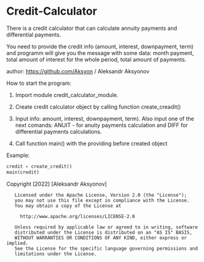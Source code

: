 # Credit-Calculator
There is a credit calculator that can calculate annuity payments and
differential payments.

You need to provide the credit info (amount, interest, downpayment, term)
and programm will give you the message with some data: month payment, total
amount of interest for the whole period, total amount of payments.

author: https://github.com/Aksyon / Aleksandr Aksyonov

How to start the program:

1) Import module credit_calculator_module.

2) Create credit calculator object by calling function create_creadit()

3) Input info: amount, interest, downpayment, term). Also input one of the
next comands: ANUIT - for anuity payments calculation and DIFF for differential
payments calculations.

4) Call function main() with the providing before created object

Example:
```python
credit = create_credit()
main(credit)
```

Copyright [2022] [Aleksandr Aksyonov]
```
   Licensed under the Apache License, Version 2.0 (the "License");
   you may not use this file except in compliance with the License.
   You may obtain a copy of the License at

     http://www.apache.org/licenses/LICENSE-2.0

   Unless required by applicable law or agreed to in writing, software
   distributed under the License is distributed on an "AS IS" BASIS,
   WITHOUT WARRANTIES OR CONDITIONS OF ANY KIND, either express or implied.
   See the License for the specific language governing permissions and
   limitations under the License.
   ```
